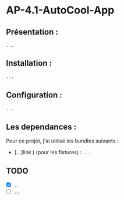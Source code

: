 # AP-4.1-AutoCool-App


## Présentation :
```
...
```
## Installation :
```bash
...
```

## Configuration :
```bash
...
```
## Les dependances :
Pour ce projet, j'ai utilisé les bundles suivants :
- [...]link ) (pour les fixtures) : `...`

## TODO
- [x] ..
- [ ] ...
